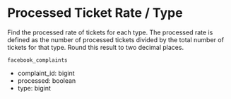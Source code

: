 # Processed Ticket Rate / Type

Find the processed rate of tickets for each type. The processed rate is defined as the number of processed tickets divided by the total number of tickets for that type. Round this result to two decimal places.

`facebook_complaints`

- complaint_id: bigint
- processed: boolean
- type: bigint
